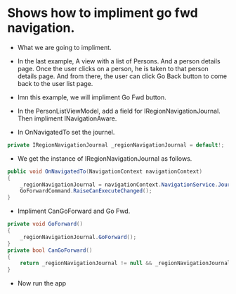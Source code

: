 # Shows how to impliment go fwd navigation.

- What we are going to impliment.
- In the last example, A view with a list of Persons. And a person details page. Once the user clicks on a person, he is taken to that person details page. And from there, the user can click Go Back button to come back to the user list page.
- Imn this example, we will impliment Go Fwd button.
 
- In the PersonListViewModel, add a field for IRegionNavigationJournal. Then impliment INavigationAware.

- In OnNavigatedTo set the journel.

```cs
private IRegionNavigationJournal _regionNavigationJournal = default!;
```

- We get the instance of IRegionNavigationJournal as follows.

```cs
public void OnNavigatedTo(NavigationContext navigationContext)
{
    _regionNavigationJournal = navigationContext.NavigationService.Journal;
    GoForwardCommand.RaiseCanExecuteChanged();
}
```

- Impliment CanGoForward and Go Fwd.
```cs
private void GoForward()
{
    _regionNavigationJournal.GoForward();
}
private bool CanGoForward()
{
    return _regionNavigationJournal != null && _regionNavigationJournal.CanGoForward;
}
```

- Now run the app